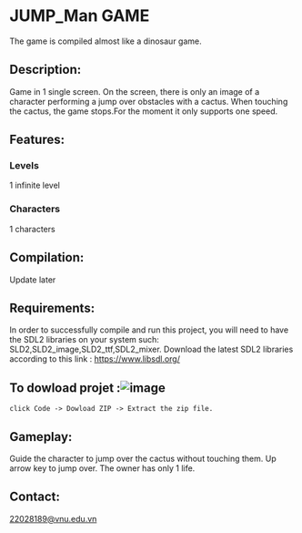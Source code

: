 # JUMP_Man GAME
The game is compiled almost like a dinosaur game.

## Description:
Game in 1 single screen. On the screen, there is only an image of a character performing a jump over obstacles with a cactus. When touching the cactus, the game stops.For the moment it only supports one speed.

## Features:
### Levels
1 infinite level
### Characters 
1 characters
## Compilation:
Update later
## Requirements:
In order to successfully compile and run this project, you will need to have the SDL2 libraries on your system such: SLD2,SLD2_image,SLD2_ttf,SDL2_mixer.
Download the latest SDL2 libraries  according to this link : https://www.libsdl.org/
## To dowload projet :![image](https://user-images.githubusercontent.com/125379898/230767995-63aa5419-9421-4967-986d-d980e1dc61d7.png)
    click Code -> Dowload ZIP -> Extract the zip file.
## Gameplay:
Guide the character to jump over the cactus without touching them. Up arrow key to jump over. The owner has only 1 life.
## Contact:
22028189@vnu.edu.vn

